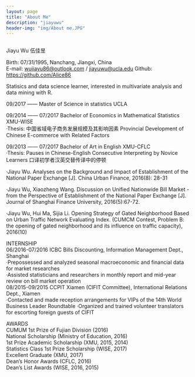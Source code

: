 ```yaml
---
layout: page
title: "About Me"
description: "jiayuwu"
header-img: "img/About me.JPG"
---
```


<center>
    <p><img src="" align="center"></p>
</center>

Jiayu Wu 伍佳昱

Birth: 07/31/1995, Nanchang, Jiangxi, China  
E-mail: wujiayu86@outlook.com / jiayuwu@ucla.edu
Github: https://github.com/Alice86
        
Statisics and data science learner, interested in multivariate analysis and data mining with R.

09/2017 ——            Master of Science in statistics                          UCLA  

09/2014 —— 07/2017    Bachelor of Economics in Mathematical Statistics         XMU-WISE  
·Thesis: 中国省域电子商务发展规模及其影响因素 Provincial Development of Chinese E-commerce
with Related Factors  

09/2013 —— 07/2017    Bachelor of Art in English                               XMU-CFLC   
·Thesis: Pauses in Chinese-English Consecutive Interpreting by Novice Learners 口译初学者汉英交替传译中的停顿

·Jiayu Wu. Analyses on the Background and Impact of Establishment of the National Paper Exchange [J]. China Urban Finance, 2016(8): 28-31  

·Jiayu Wu, Xiaozheng Wang. Discussion on Unified Nationwide Bill Market - from the Perspective of Establishment of the National Paper Exchange [J]. Journal of Shanghai Finance University, 2016(5):67-72.  

·Jiayu Wu, Hui Ma, Sijia Li. Opening Strategy of Gated Neighborhood Based on Urban Traffic Network Evaluating Index. (CUMCM Contest, Problem B: the opening of gated neighborhood and its influence on traffic capacity), 2016(10)


INTERNSHIP   
06/2016-07/2016   ICBC Bills Discounting, Information Management Dept., Shanghai  
·Prepossessed and analyzed seasonal macroeconomic and financial data for market researches  
·Assisted statisticians and researchers in monthly report and mid-year review on bill market operation   
08/2015-09/2015   CCPIT Xiamen (CIFIT Committee), International Relations Dept., Xiamen  
·Contacted and made reception arrangements for VIPs of the 14th World Business Leader Roundtable 
·Organized and trained volunteer translators for escorting foreign guests of CIFIT


AWARDS  
CUMUM 1st Prize of Fujian Division (2016)  
National Scholarship (Ministry of Education, 2016)   
1st Prize Academic Scholarship (XMU, 2015, 2014)   
Statistics Class 1st Prize Scholarship (WISE, 2017)     
Excellent Graduate (XMU, 2017)     
Dean’s Honor Awards (CFLC, 2016)    
Dean’s List Awards (WISE, 2016, 2015) 
